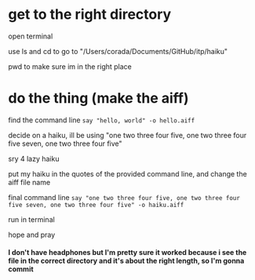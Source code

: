 # get to the right directory
open terminal

use ls and cd to go to "/Users/corada/Documents/GitHub/itp/haiku"

pwd to make sure im in the right place
# do the thing (make the aiff)
find the command line `say "hello, world" -o hello.aiff`

decide on a haiku, ill be using "one two three four five, one two three four five seven, one two three four five"

sry 4 lazy haiku

put my haiku in the quotes of the provided command line, and change the aiff file name

final command line `say "one two three four five, one two three four five seven, one two three four five" -o haiku.aiff`

run in terminal

hope and pray
#### I don't have headphones but I'm pretty sure it worked because i see the file in the correct directory and it's about the right length, so I'm gonna commit